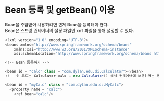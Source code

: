 Bean 등록 및 getBean() 이용
===========================
Bean을 주입받아 사용하려면 먼저 Bean을 등록해야 한다.    
Bean은 스프링 컨테이너의 설정 파일인 xml 파일을 통해 설정할 수 있다.  

```java
<?xml version="1.0" encoding="UTF-8"?>
<beans xmlns="http://www.springframework.org/schema/beans"
	xmlns:xsi="http://www.w3.org/2001/XMLSchema-instance"
	xsi:schemaLocation="http://www.springframework.org/schema/beans http://www.springframework.org/schema/beans/spring-beans-3.1.xsd">

<!-- Bean 등록하기 -->

<bean id = "calc" class = "com.dylan.edu.di.Calculator"></bean>
<!-- 위 코드는 Calculator cals = new Calculator() 해서 컨테이너에 보관하라는 명령과 같다 -->

<bean id = "myCalc" class = "com.dylan.edu.di.MyCalc">
  <property name = "calc">
    <ref bean="calc"/>

```
